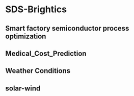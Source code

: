 # SDS-Brightics


## Smart factory semiconductor process optimization

## Medical_Cost_Prediction


## Weather Conditions

## solar-wind
